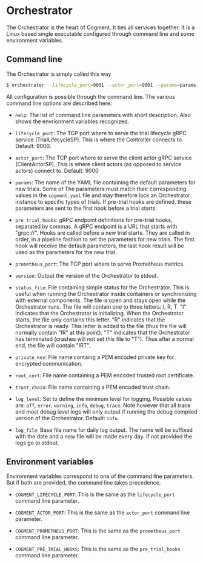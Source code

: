 # Orchestrator

The Orchestrator is the heart of Cogment. It ties all services together. It is a Linux based single executable configured through command line and some environment variables.

## Command line

The Orchestrator is simply called this way

```bash
$ orchestrator --lifecycle_port=9001 --actor_port=9001 --params=params.yaml --pre_trial_hooks=grpc://config:9001
```

All configuration is possible through the command line. The various command line options are described here:

- `help`: The list of command line parameters with short description. Also shows the envrionment variables recognized.
  
- `lifecycle_port`: The TCP port where to serve the trial lifecycle gRPC service (TrialLifecycleSP). This is where the Controller connects to. Default: 9000.
  
- `actor_port`: The TCP port where to serve the client actor gRPC service (ClientActorSP). This is where client actors (as opposed to service actors) connect to. Default: 9000

- `params`: The name of the YAML file containing the default parameters for new trials. Some of The parameters must match their corresponding values in the `cogment.yaml` file and may therefore lock an Orchestrator instance to specific types of trials. If pre-trial hooks are defined, these parameters are sent to the first hook before a trial starts.

- `pre_trial_hooks`: gRPC endpoint definitions for pre-trial hooks, separated by commas. A gRPC endpoint is a URL that starts with "grpc://". Hooks are called before a new trial starts. They are called in order, in a pipeline fashion to set the parameters for new trials. The first hook will receive the default parameters, the last hook result will be used as the parameters for the new trial.

- `prometheus_port`: The TCP port where to serve Prometheus metrics.

- `version`: Output the version of the Orchestrator to stdout.

- `status_file`: File containing simple status for the Orchestrator. This is useful when running the Orchestrator inside containers or synchronizing with external components. The file is open and stays open while the Orchestrator runs. The file will contain one to three letters: I, R, T. "I" indicates that the Orchestrator is initializing. When the Orchestrator starts, the file only contains this letter. "R" indicates that the Orchestrator is ready. This letter is added to the file (thus the file will normally contain "IR" at this point). "T" indicates that the Orchestrator has terminated (crashes will not set this file to "T"). Thus after a normal end, the file will contain "IRT".

- `private_key`: File name containg a PEM encoded private key for encrypted communication.

- `root_cert`: File name containing a PEM encoded trusted root certificate.

- `trust_chain`: File name containing a PEM encoded trust chain.

- `log_level`: Set to define the minimum level for logging.  Possible values are: `off`, `error`, `warning`, `info`, `debug`, `trace`. Note however that all trace and most debug level logs will only output if running the debug compiled version of the Orchestrator. Default: `info`.

- `log_file`: Base file name for daily log output. The name will be suffixed with the date and a new file will be made every day. If not provided the logs go to stdout.

## Environment variables

Environment variables correspond to one of the command line parameters.  But if both are provided, the command line takes precedence.

- `COGMENT_LIFECYCLE_PORT`: This is the same as the `lifecycle_port` command line parameter.

- `COGMENT_ACTOR_PORT`: This is the same as the `actor_port` command line parameter.

- `COGMENT_PROMETHEUS_PORT`: This is the same as the `prometheus_port` command line parameter.

- `COGMENT_PRE_TRIAL_HOOKS`: This is the same as the `pre_trial_hooks` command line parameter.
